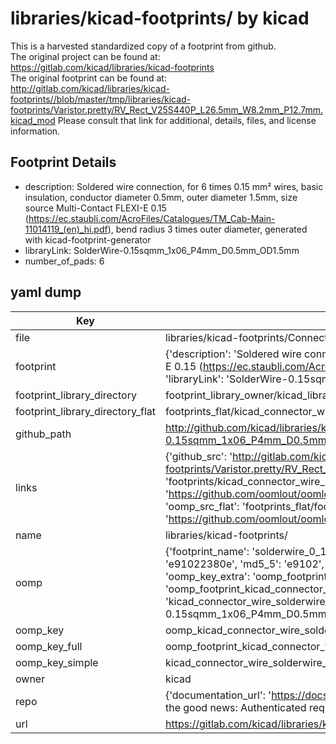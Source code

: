 # libraries/kicad-footprints/ by kicad  
This is a harvested standardized copy of a footprint from github.  
The original project can be found at:  
https://gitlab.com/kicad/libraries/kicad-footprints  
The original footprint can be found at:
http://gitlab.com/kicad/libraries/kicad-footprints//blob/master/tmp/libraries/kicad-footprints/Varistor.pretty/RV_Rect_V25S440P_L26.5mm_W8.2mm_P12.7mm.kicad_mod
Please consult that link for additional, details, files, and license information.  
## Footprint Details
* description: Soldered wire connection, for 6 times 0.15 mm² wires, basic insulation, conductor diameter 0.5mm, outer diameter 1.5mm, size source Multi-Contact FLEXI-E 0.15 (https://ec.staubli.com/AcroFiles/Catalogues/TM_Cab-Main-11014119_(en)_hi.pdf), bend radius 3 times outer diameter, generated with kicad-footprint-generator  
* libraryLink: SolderWire-0.15sqmm_1x06_P4mm_D0.5mm_OD1.5mm  
* number_of_pads: 6  
## yaml dump  
| Key | Value |  
| --- | --- |  
| file | libraries/kicad-footprints/Connector_Wire.pretty/SolderWire-0.15sqmm_1x06_P4mm_D0.5mm_OD1.5mm.kicad_mod |  
| footprint | {'description': 'Soldered wire connection, for 6 times 0.15 mm² wires, basic insulation, conductor diameter 0.5mm, outer diameter 1.5mm, size source Multi-Contact FLEXI-E 0.15 (https://ec.staubli.com/AcroFiles/Catalogues/TM_Cab-Main-11014119_(en)_hi.pdf), bend radius 3 times outer diameter, generated with kicad-footprint-generator', 'libraryLink': 'SolderWire-0.15sqmm_1x06_P4mm_D0.5mm_OD1.5mm', 'number_of_pads': 6} |  
| footprint_library_directory | footprint_library_owner/kicad_libraries/kicad-footprints/ |  
| footprint_library_directory_flat | footprints_flat/kicad_connector_wire_solderwire_0_15sqmm_1x06_p4mm_d0_5mm_od1_5mm/working |  
| github_path | http://github.com/kicad/libraries/kicad-footprints//blob/master/tmp/libraries/kicad-footprints/Connector_Wire.pretty/SolderWire-0.15sqmm_1x06_P4mm_D0.5mm_OD1.5mm.kicad_mod |  
| links | {'github_src': 'http://gitlab.com/kicad/libraries/kicad-footprints//blob/master/tmp/libraries/kicad-footprints/Varistor.pretty/RV_Rect_V25S440P_L26.5mm_W8.2mm_P12.7mm.kicad_mod', 'github_src_repo': 'https://gitlab.com/kicad/libraries/kicad-footprints', 'oomp_bot': 'footprints/kicad_connector_wire_solderwire_0_15sqmm_1x06_p4mm_d0_5mm_od1_5mm/working', 'oomp_bot_github': 'https://github.com/oomlout/oomlout_oomp_footprint_bot/tree/main/footprints/kicad_connector_wire_solderwire_0_15sqmm_1x06_p4mm_d0_5mm_od1_5mm/working', 'oomp_src_flat': 'footprints_flat/footprints_flat/kicad_connector_wire_solderwire_0_15sqmm_1x06_p4mm_d0_5mm_od1_5mm/working', 'oomp_src_flat_github': 'https://github.com/oomlout/oomlout_oomp_footprint_src/tree/main/footprints_flat/kicad_connector_wire_solderwire_0_15sqmm_1x06_p4mm_d0_5mm_od1_5mm/working'} |  
| name | libraries/kicad-footprints/ |  
| oomp | {'footprint_name': 'solderwire_0_15sqmm_1x06_p4mm_d0_5mm_od1_5mm', 'library_name': 'connector_wire', 'md5': 'e91022380ec74aa87f2ba924faece1d9', 'md5_10': 'e91022380e', 'md5_5': 'e9102', 'md5_6': 'e91022', 'oomp_key': 'oomp_kicad_connector_wire_solderwire_0_15sqmm_1x06_p4mm_d0_5mm_od1_5mm', 'oomp_key_extra': 'oomp_footprint_kicad_connector_wire_solderwire_0_15sqmm_1x06_p4mm_d0_5mm_od1_5mm', 'oomp_key_full': 'oomp_footprint_kicad_connector_wire_solderwire_0_15sqmm_1x06_p4mm_d0_5mm_od1_5mm_e91022', 'oomp_key_simple': 'kicad_connector_wire_solderwire_0_15sqmm_1x06_p4mm_d0_5mm_od1_5mm', 'original_filename': 'libraries/kicad-footprints/Connector_Wire.pretty/SolderWire-0.15sqmm_1x06_P4mm_D0.5mm_OD1.5mm.kicad_mod', 'owner_name': 'kicad'} |  
| oomp_key | oomp_kicad_connector_wire_solderwire_0_15sqmm_1x06_p4mm_d0_5mm_od1_5mm |  
| oomp_key_full | oomp_footprint_kicad_connector_wire_solderwire_0_15sqmm_1x06_p4mm_d0_5mm_od1_5mm |  
| oomp_key_simple | kicad_connector_wire_solderwire_0_15sqmm_1x06_p4mm_d0_5mm_od1_5mm |  
| owner | kicad |  
| repo | {'documentation_url': 'https://docs.github.com/rest/overview/resources-in-the-rest-api#rate-limiting', 'message': "API rate limit exceeded for 84.66.173.59. (But here's the good news: Authenticated requests get a higher rate limit. Check out the documentation for more details.)"} |  
| url | https://gitlab.com/kicad/libraries/kicad-footprints |  

